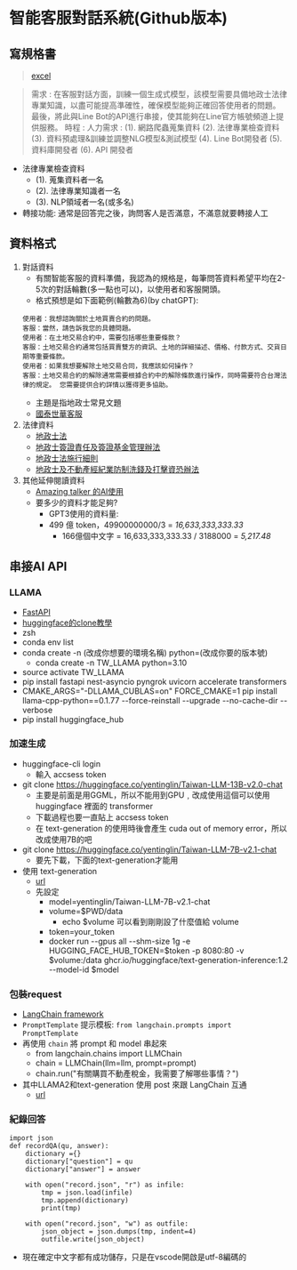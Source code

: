 # 智能客服對話系統(Github版本)

## 寫規格書
>[excel](https://docs.google.com/spreadsheets/d/11xuymKi_N9tnzYNH91TL-1xPYTQeXWQXa8ySI2whLpY/edit#gid=0)

>需求 : 在客服對話方面，訓練一個生成式模型，該模型需要具備地政士法律專業知識，以盡可能提高準確性，確保模型能夠正確回答使用者的問題。 最後，將此與Line Bot的API進行串接，使其能夠在Line官方帳號頻道上提供服務。
時程 : 
人力需求 :
(1). 網路爬蟲蒐集資料
(2). 法律專業檢查資料
(3). 資料預處理&訓練並調整NLG模型&測試模型
(4). Line Bot開發者
(5). 資料庫開發者
(6). API 開發者

- 法律專業檢查資料
    - (1).  蒐集資料者一名
    - (2).  法律專業知識者一名
    - (3).  NLP領域者一名(或多名)
- 轉接功能: 通常是回答完之後，詢問客人是否滿意，不滿意就要轉接人工


## 資料格式
1. 對話資料
    - 有關智能客服的資料準備，我認為的規格是，每筆問答資料希望平均在2-5次的對話輪數(多一點也可以)，以使用者和客服開頭。
    - 格式預想是如下面範例(輪數為6)(by chatGPT):
    ```=
    使用者：我想諮詢關於土地買賣合約的問題。
    客服：當然，請告訴我您的具體問題。
    使用者：在土地交易合約中，需要包括哪些重要條款？
    客服：土地交易合約通常包括買賣雙方的資訊、土地的詳細描述、價格、付款方式、交貨日期等重要條款。
    使用者：如果我想要解除土地交易合同，我應該如何操作？
    客服：土地交易合約的解除通常需要根據合約中的解除條款進行操作，同時需要符合台灣法律的規定。 您需要提供合約詳情以獲得更多協助。
    ```
    - 主題是指地政士常見文題
    - [國泰世華客服](https://www.cathaybk.com.tw/ChatWeb/chat?traceType=branchId&traceValue=Chatweb)
2. 法律資料
    - [地政士法](https://law.moj.gov.tw/LawClass/LawAll.aspx?pcode=D0060081&kw=%e5%9c%b0%e6%94%bf%e5%a3%ab)
    - [地政士簽證責任及簽證基金管理辦法](https://law.moj.gov.tw/LawClass/LawAll.aspx?pcode=D0060084&kw=%e5%9c%b0%e6%94%bf%e5%a3%ab)
    - [地政士法施行細則](https://law.moj.gov.tw/LawClass/LawAll.aspx?pcode=D0060082&kw=%e5%9c%b0%e6%94%bf%e5%a3%ab)
    - [地政士及不動產經紀業防制洗錢及打擊資恐辦法](https://law.moj.gov.tw/LawClass/LawAll.aspx?pcode=D0060124&kw=%e5%9c%b0%e6%94%bf%e5%a3%ab)
3. 其他延伸閱讀資料
    - [Amazing talker 的AI使用](https://www.youtube.com/watch?v=KFsSAEV1_vk)
    - 要多少的資料才能足夠?
        - GPT3使用的資料量:
        - 499 億 token，49900000000/3 = *16,633,333,333.33* 
            - 166億個中文字 = 16,633,333,333.33 / 3188000 = *5,217.48*  

## 串接AI API

### LLAMA
- [FastAPI](https://colab.research.google.com/github/LiuYuWei/Llama-2-cpp-example/blob/main/Llama_2_FastAPI_Service_Colab_Example.ipynb)
- [huggingface的clone教學](https://huggingface.co/welcome)
- zsh
- conda env list
- conda create -n (改成你想要的環境名稱) python=(改成你要的版本號)
    - conda create -n TW_LLAMA python=3.10
- source activate TW_LLAMA
- pip install fastapi nest-asyncio pyngrok uvicorn accelerate transformers
- CMAKE_ARGS="-DLLAMA_CUBLAS=on" FORCE_CMAKE=1 pip install llama-cpp-python==0.1.77 --force-reinstall --upgrade --no-cache-dir --verbose
- pip install huggingface_hub

### 加速生成

- huggingface-cli login
    - 輸入 accsess token
- git clone https://huggingface.co/yentinglin/Taiwan-LLM-13B-v2.0-chat
    - 主要是前面是用GGML，所以不能用到GPU﹐改成使用這個可以使用 huggingface 裡面的 transformer
    - 下載過程也要一直貼上 accsess token
    - 在 text-generation 的使用時後會產生 cuda out of memory error，所以改成使用7B的吧
- git clone https://huggingface.co/yentinglin/Taiwan-LLM-7B-v2.1-chat
    - 要先下載，下面的text-generation才能用
- 使用 text-generation
    - [url](https://github.com/huggingface/text-generation-inference)
    - 先設定
        -  model=yentinglin/Taiwan-LLM-7B-v2.1-chat
        -  volume=$PWD/data
            -  echo $volume 可以看到剛剛設了什麼值給 volume
        -  token=your_token
        -  docker run --gpus all --shm-size 1g -e HUGGING_FACE_HUB_TOKEN=$token -p 8080:80 -v $volume:/data ghcr.io/huggingface/text-generation-inference:1.2 --model-id $model
### 包裝request 
- [LangChain framework](https://python.langchain.com/docs/get_started/introduction)
- `PromptTemplate` 提示模板: `from langchain.prompts import PromptTemplate`
- 再使用 `chain` 將 prompt 和 model 串起來
    - from langchain.chains import LLMChain
    - chain = LLMChain(llm=llm, prompt=prompt)
    - chain.run("有關購買不動產稅金，我需要了解哪些事情？")
- 其中LLAMA2和text-generation 使用 post 來跟 LangChain 互通
    - [url](https://huggingface.co/docs/text-generation-inference/quicktour)

### 紀錄回答
```python=
import json
def recordQA(qu, answer):
    dictionary ={}
    dictionary["question"] = qu
    dictionary["answer"] = answer

    with open("record.json", "r") as infile:
        tmp = json.load(infile)
        tmp.append(dictionary)
        print(tmp)

    with open("record.json", "w") as outfile:
        json_object = json.dumps(tmp, indent=4)
        outfile.write(json_object)
```
- 現在確定中文字都有成功儲存，只是在vscode開啟是utf-8編碼的
